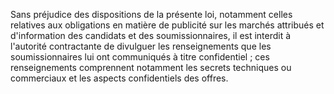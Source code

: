 
Sans préjudice des dispositions de la présente loi, notamment celles
relatives aux obligations en matière de publicité sur les marchés
attribués et d'information des candidats et des soumissionnaires, il
est interdit à l'autorité contractante de divulguer les renseignements
que les soumissionnaires lui ont communiqués à titre confidentiel ; ces
renseignements comprennent notamment les secrets techniques ou
commerciaux et les aspects confidentiels des offres.